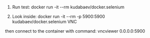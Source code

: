 1) Run test:
docker run -it --rm kudabaev/docker.selenium

2) Look inside:
docker run -it --rm -p 5900:5900 kudabaev/docker.selenium VNC

then connect to the container with command: vncviewer 0.0.0.0:5900
